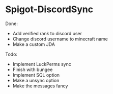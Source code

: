 # Spigot-DiscordSync

Done:
- Add verified rank to discord user
- Change discord username to minecraft name
- Make a custom JDA

Todo:
- Implement LuckPerms sync 
- Finish with bungee
- Implement SQL option
- Make a unsync option
- Make the messages fancy
